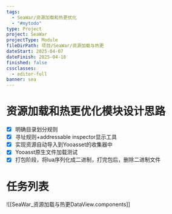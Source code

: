 ```yaml
---
tags:
  - SeaWar/资源加载和热更优化
  - "#mytodo"
type: Project
project: SeaWar
projectType: Module
fileDirPath: 项目/SeaWar/资源加载与热更
dateStart: 2025-04-07
dateFinish: 2025-04-18
finished: false
cssclasses:
  - editor-full
banner: sea
---
```


# 资源加载和热更优化模块设计思路
- [x] 明确目录划分规则
- [x] 寻址规则+addressable inspector显示工具
- [x] 实现资源自动导入到Yooasset的收集器中
- [x] Yooasst原生文件加载测试
- [x] 打包阶段，将lua序列化成二进制，打完包后，删除二进制文件
# 任务列表
![[SeaWar_资源加载与热更DataView.components]]


